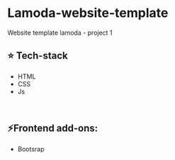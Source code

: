 # Lamoda-website-template
Website template lamoda - project 1 <br/>

## ⭐ Tech-stack
* HTML
* CSS
* Js
<br/>

## ⚡Frontend add-ons:
* Bootsrap
